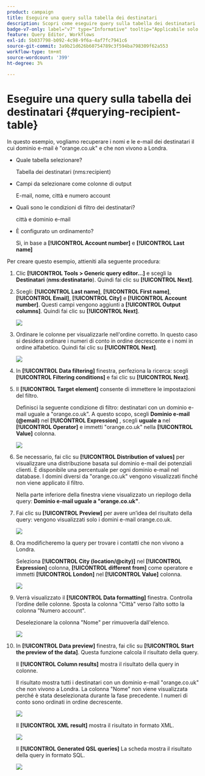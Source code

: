 ```yaml
---
product: campaign
title: Eseguire una query sulla tabella dei destinatari
description: Scopri come eseguire query sulla tabella dei destinatari
badge-v7-only: label="v7" type="Informative" tooltip="Applicabile solo a Campaign Classic v7"
feature: Query Editor, Workflows
exl-id: 5b037798-b092-4c98-9f6a-4af7fc7941c6
source-git-commit: 3a9b21d626b60754789c3f594ba798309f62a553
workflow-type: tm+mt
source-wordcount: '399'
ht-degree: 3%

---
```


# Eseguire una query sulla tabella dei destinatari {#querying-recipient-table}



In questo esempio, vogliamo recuperare i nomi e le e-mail dei destinatari il cui dominio e-mail è &quot;orange.co.uk&quot; e che non vivono a Londra.

* Quale tabella selezionare?

  Tabella dei destinatari (nms:recipient)

* Campi da selezionare come colonne di output

  E-mail, nome, città e numero account

* Quali sono le condizioni di filtro dei destinatari?

  città e dominio e-mail

* È configurato un ordinamento?

  Sì, in base a **[!UICONTROL Account number]** e **[!UICONTROL Last name]**

Per creare questo esempio, attieniti alla seguente procedura:

1. Clic **[!UICONTROL Tools > Generic query editor...]** e scegli la **Destinatari** (**nms:destinatario**). Quindi fai clic su **[!UICONTROL Next]**.
1. Scegli: **[!UICONTROL Last name]**, **[!UICONTROL First name]**, **[!UICONTROL Email]**, **[!UICONTROL City]** e **[!UICONTROL Account number]**. Questi campi vengono aggiunti a **[!UICONTROL Output columns]**. Quindi fai clic su **[!UICONTROL Next]**.

   ![](assets/query_editor_03.png)

1. Ordinare le colonne per visualizzarle nell&#39;ordine corretto. In questo caso si desidera ordinare i numeri di conto in ordine decrescente e i nomi in ordine alfabetico. Quindi fai clic su **[!UICONTROL Next]**.

   ![](assets/query_editor_04.png)

1. In **[!UICONTROL Data filtering]** finestra, perfeziona la ricerca: scegli **[!UICONTROL Filtering conditions]** e fai clic su **[!UICONTROL Next]**.
1. Il **[!UICONTROL Target element]** consente di immettere le impostazioni del filtro.

   Definisci la seguente condizione di filtro: destinatari con un dominio e-mail uguale a &quot;orange.co.uk&quot;. A questo scopo, scegli **Dominio e-mail (@email)** nel **[!UICONTROL Expression]** , scegli **uguale a** nel **[!UICONTROL Operator]** e immetti &quot;orange.co.uk&quot; nella **[!UICONTROL Value]** colonna.

   ![](assets/query_editor_05.png)

1. Se necessario, fai clic su **[!UICONTROL Distribution of values]** per visualizzare una distribuzione basata sul dominio e-mail dei potenziali clienti. È disponibile una percentuale per ogni dominio e-mail nel database. I domini diversi da &quot;orange.co.uk&quot; vengono visualizzati finché non viene applicato il filtro.

   Nella parte inferiore della finestra viene visualizzato un riepilogo della query: **Dominio e-mail uguale a &quot;orange.co.uk&quot;**.

1. Fai clic su **[!UICONTROL Preview]** per avere un’idea del risultato della query: vengono visualizzati solo i domini e-mail orange.co.uk.

   ![](assets/query_editor_nveau_17.png)

1. Ora modificheremo la query per trovare i contatti che non vivono a Londra.

   Seleziona **[!UICONTROL City (location/@city)]** nel **[!UICONTROL Expression]** colonna, **[!UICONTROL different from]** come operatore e immetti **[!UICONTROL London]** nel **[!UICONTROL Value]** colonna.

   ![](assets/query_editor_08.png)

1. Verrà visualizzato il **[!UICONTROL Data formatting]** finestra. Controlla l’ordine delle colonne. Sposta la colonna &quot;Città&quot; verso l’alto sotto la colonna &quot;Numero account&quot;.

   Deselezionare la colonna &quot;Nome&quot; per rimuoverla dall&#39;elenco.

   ![](assets/query_editor_nveau_15.png)

1. In **[!UICONTROL Data preview]** finestra, fai clic su **[!UICONTROL Start the preview of the data]**. Questa funzione calcola il risultato della query.

   Il **[!UICONTROL Column results]** mostra il risultato della query in colonne.

   Il risultato mostra tutti i destinatari con un dominio e-mail &quot;orange.co.uk&quot; che non vivono a Londra. La colonna &quot;Nome&quot; non viene visualizzata perché è stata deselezionata durante la fase precedente. I numeri di conto sono ordinati in ordine decrescente.

   ![](assets/query_editor_nveau_12.png)

   Il **[!UICONTROL XML result]** mostra il risultato in formato XML.

   ![](assets/query_editor_nveau_13.png)

   Il **[!UICONTROL Generated QSL queries]** La scheda mostra il risultato della query in formato SQL.

   ![](assets/query_editor_nveau_14.png)
